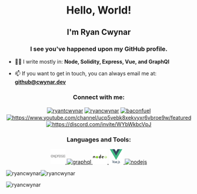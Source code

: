<h1 align="center">Hello, World!</h1>
<h2 align="center">I'm Ryan Cwynar</h2>
<h3 align="center">I see you've happened upon my GitHub profile.</h3>


- 👨‍💻 I write mostly in: **Node, Solidity, Express, Vue, and GraphQl**

- 📫 If you want to get in touch, you can always email me at:  **github@cwynar.dev**

<h3 align="center">Connect with me:</h3>
<p align="center">
<a href="https://twitter.com/ryantcwynar" target="blank"><img align="center" src="https://raw.githubusercontent.com/rahuldkjain/github-profile-readme-generator/master/src/images/icons/Social/twitter.svg" alt="ryantcwynar" height="30" width="40" /></a>
<a href="https://linkedin.com/in/ryancwynar" target="blank"><img align="center" src="https://raw.githubusercontent.com/rahuldkjain/github-profile-readme-generator/master/src/images/icons/Social/linked-in-alt.svg" alt="ryancwynar" height="30" width="40" /></a>
<a href="https://instagram.com/baconfuel" target="blank"><img align="center" src="https://raw.githubusercontent.com/rahuldkjain/github-profile-readme-generator/master/src/images/icons/Social/instagram.svg" alt="baconfuel" height="30" width="40" /></a>
<a href="https://www.youtube.com/c/https://www.youtube.com/channel/ucp5vebk8xekvyxr6vbroe9w/featured" target="blank"><img align="center" src="https://raw.githubusercontent.com/rahuldkjain/github-profile-readme-generator/master/src/images/icons/Social/youtube.svg" alt="https://www.youtube.com/channel/ucp5vebk8xekvyxr6vbroe9w/featured" height="30" width="40" /></a>
<a href="https://discord.gg/https://discord.com/invite/WYbWkbcVpJ" target="blank"><img align="center" src="https://raw.githubusercontent.com/rahuldkjain/github-profile-readme-generator/master/src/images/icons/Social/discord.svg" alt="https://discord.com/invite/WYbWkbcVpJ" height="30" width="40" /></a>
</p>

<h3 align="center">Languages and Tools:</h3>
<p align="center"> <a href="https://expressjs.com" target="_blank" rel="noreferrer"> <img src="https://raw.githubusercontent.com/devicons/devicon/master/icons/express/express-original-wordmark.svg" alt="express" width="40" height="40"/> </a> <a href="https://graphql.org" target="_blank" rel="noreferrer"> <img src="https://www.vectorlogo.zone/logos/graphql/graphql-icon.svg" alt="graphql" width="40" height="40"/> </a> <a href="https://nodejs.org" target="_blank" rel="noreferrer"> <img src="https://raw.githubusercontent.com/devicons/devicon/master/icons/nodejs/nodejs-original-wordmark.svg" alt="nodejs" width="40" height="40"/> </a> <a href="https://vuejs.org/" target="_blank" rel="noreferrer"> <img src="https://raw.githubusercontent.com/devicons/devicon/master/icons/vuejs/vuejs-original-wordmark.svg" alt="vuejs" width="40" height="40"/> </a> 
<a href="https://cdnlogo.com/logo/solidity_63893.html"><img src="https://cdn.cdnlogo.com/logos/s/73/solidity.svg" alt="nodejs" width="40" height="40"/></a>
</p>


<p><img align="left" src="https://github-readme-stats.vercel.app/api/top-langs?username=ryancwynar&show_icons=true&locale=en&layout=compact" alt="ryancwynar" /></p>

<p>&nbsp;<img align="left" src="https://github-readme-stats.vercel.app/api?username=ryancwynar&show_icons=true&locale=en" alt="ryancwynar" /></p>

<p><img align="left" src="https://github-readme-streak-stats.herokuapp.com/?user=ryancwynar&" alt="ryancwynar" /></p>
